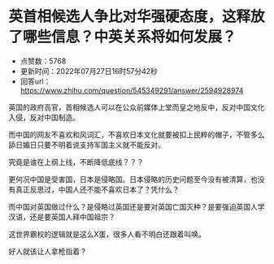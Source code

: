 # 英首相候选人争比对华强硬态度，这释放了哪些信息？中英关系将如何发展？
- 点赞数：5768
- 更新时间：2022年07月27日16时57分42秒
- 回答url：https://www.zhihu.com/question/545349291/answer/2594928974
<body>
 <p data-pid="nV8bO1TA">英国的政府高官，首相候选人可以在公众前媒体上堂而皇之地反中，反对中国文化入侵，反对中国制造。</p>
 <p data-pid="6QA7Jn3M">而中国的网友不喜欢和风词汇，不喜欢日本文化就要被扣上民粹的帽子，不管多么舔日媚日只要不明着说支持军国主义就不能反对。</p>
 <p data-pid="Qw5PqIjX">究竟是谁在上纲上线，不断降低底线？？？</p>
 <p data-pid="qS7vRW1b">更何况中国是受害国，日本是侵略国。日本侵略的历史问题至今没有被清算，也没有真正反思过，中国人还不能不喜欢日本了？凭什么？</p>
 <p data-pid="Hm0JVnl-">而中国对英国做过什么？是侵略过英国还是要对英国亡国灭种？是要强迫英国人学汉语，还是要英国人拜中国祖宗？</p>
 <p data-pid="sIxNIKSn">这世界霸权的逻辑就是这么X蛋，很多人看不明白还跟着叫唤。</p>
 <p data-pid="IhvUIwLj">好人就该让人拿枪指着？</p>
</body>